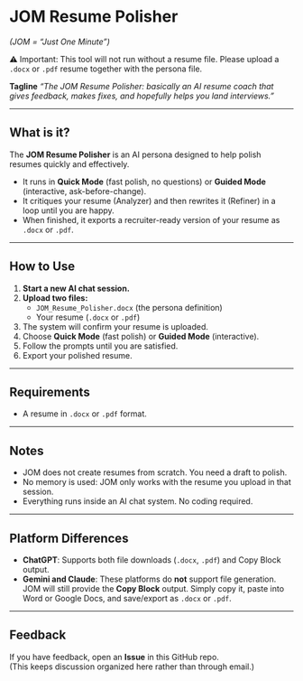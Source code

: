 # JOM Resume Polisher
*(JOM = “Just One Minute”)*

⚠️ Important: This tool will not run without a resume file. Please upload a `.docx` or `.pdf` resume together with the persona file.

**Tagline**
*“The JOM Resume Polisher: basically an AI resume coach that gives feedback, makes fixes, and hopefully helps you land interviews.”*

---

## What is it?
The **JOM Resume Polisher** is an AI persona designed to help polish resumes quickly and effectively.  
- It runs in **Quick Mode** (fast polish, no questions) or **Guided Mode** (interactive, ask-before-change).  
- It critiques your resume (Analyzer) and then rewrites it (Refiner) in a loop until you are happy.  
- When finished, it exports a recruiter-ready version of your resume as `.docx` or `.pdf`.  

---

## How to Use

1. **Start a new AI chat session.**  
2. **Upload two files:**  
   - `JOM_Resume_Polisher.docx` (the persona definition)  
   - Your resume (`.docx` or `.pdf`)  
3. The system will confirm your resume is uploaded.  
4. Choose **Quick Mode** (fast polish) or **Guided Mode** (interactive).  
5. Follow the prompts until you are satisfied.  
6. Export your polished resume.  

---

## Requirements
- A resume in `.docx` or `.pdf` format.  

---

## Notes
- JOM does not create resumes from scratch. You need a draft to polish.  
- No memory is used: JOM only works with the resume you upload in that session.  
- Everything runs inside an AI chat system. No coding required.  

---

## Platform Differences
- **ChatGPT**: Supports both file downloads (`.docx`, `.pdf`) and Copy Block output.  
- **Gemini and Claude**: These platforms do **not** support file generation. JOM will still provide the **Copy Block** output. Simply copy it, paste into Word or Google Docs, and save/export as `.docx` or `.pdf`.  

---

## Feedback
If you have feedback, open an **Issue** in this GitHub repo.  
(This keeps discussion organized here rather than through email.)  
